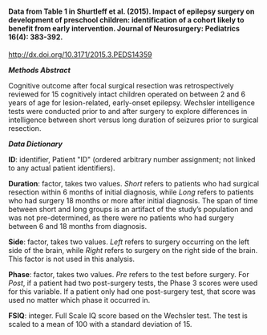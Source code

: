 #### Data from Table 1 in Shurtleff et al. (2015). Impact of epilepsy surgery on development of preschool children: identification of a cohort likely to benefit from early intervention. Journal of Neurosurgery: Pediatrics 16(4): 383-392. 

http://dx.doi.org/10.3171/2015.3.PEDS14359

***Methods Abstract***

Cognitive outcome after focal surgical resection was retrospectively reviewed for 15 cognitively intact children operated on between 2 and 6 years of age for lesion-related, early-onset epilepsy. Wechsler intelligence tests were conducted prior to and after surgery to explore differences in intelligence between short versus long duration of seizures prior to surgical resection.

***Data Dictionary***

**ID**: identifier, Patient "ID" (ordered arbitrary number assignment; not linked to any actual patient identifiers).

**Duration**: factor, takes two values. *Short* refers to patients who had surgical resection within 6 months of initial diagnosis, while *Long* refers to patients who had surgery 18 months or more after initial diagnosis. The span of time between short and long groups is an artifact of the study’s population and was not pre-determined, as there were no patients who had surgery between 6 and 18 months from diagnosis.

**Side**: factor, takes two values. *Left* refers to surgery occurring on the left side of the brain, while *Right* refers to surgery on the right side of the brain. This factor is not used in this analysis.

**Phase**: factor, takes two values. *Pre* refers to the test before surgery. For *Post*, if a patient had two post-surgery tests, the Phase 3 scores were used for this variable. If a patient only had one post-surgery test, that score was used no matter which phase it occurred in.

**FSIQ**: integer. Full Scale IQ score based on the Wechsler test. The test is scaled to a mean of 100 with a standard deviation of 15.

